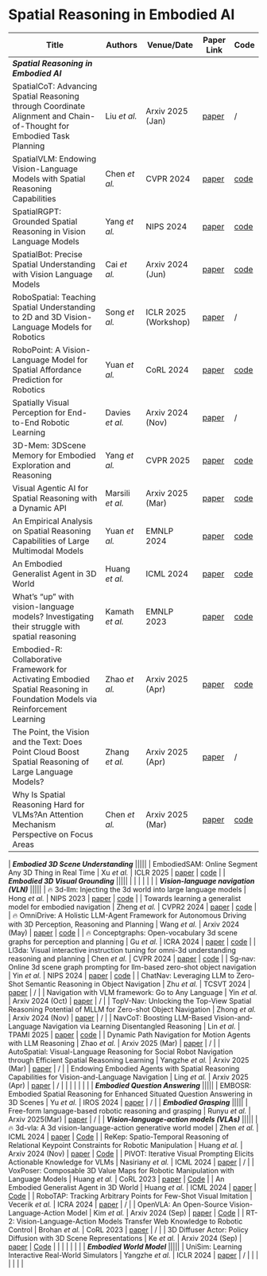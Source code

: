 # Spatial Reasoning in Embodied AI

| Title                                                                                             | Authors       | Venue/Date           | Paper Link                                   | Code                                         |
---------------------------------------------------------------------------------------------------|---------------|----------------------|----------------------------------------------|----------------------------------------------|
| ***Spatial Reasoning in Embodied AI*** |||||
| SpatialCoT: Advancing Spatial Reasoning through Coordinate Alignment and Chain-of-Thought for Embodied Task Planning | Liu *et al.* | Arxiv 2025 (Jan) | [paper](https://arxiv.org/pdf/2501.10074) | / |
| SpatialVLM: Endowing Vision-Language Models with Spatial Reasoning Capabilities | Chen *et al.* | CVPR 2024 | [paper](https://openaccess.thecvf.com/content/CVPR2024/papers/Chen_SpatialVLM_Endowing_Vision-Language_Models_with_Spatial_Reasoning_Capabilities_CVPR_2024_paper.pdf) | [code](https://github.com/remyxai/VQASynth) |
| SpatialRGPT: Grounded Spatial Reasoning in Vision Language Models | Yang *et al.* | NIPS 2024 | [paper](https://arxiv.org/pdf/2406.01584) | [code](https://github.com/AnjieCheng/SpatialRGPT) |
| SpatialBot: Precise Spatial Understanding with Vision Language Models | Cai *et al.* | Arxiv 2024 (Jun) | [paper](https://arxiv.org/pdf/2406.13642) | [code](https://github.com/BAAI-DCAI/SpatialBot) |
| RoboSpatial: Teaching Spatial Understanding to 2D and 3D Vision-Language Models for Robotics | Song *et al.* | ICLR 2025 (Workshop) | [paper](https://arxiv.org/pdf/2411.16537) | / |
| RoboPoint: A Vision-Language Model for Spatial Affordance Prediction for Robotics |  Yuan *et al.* | CoRL 2024 | [paper](https://arxiv.org/pdf/2406.10721) | [code](https://github.com/wentaoyuan/RoboPoint) |
| Spatially Visual Perception for End-to-End Robotic Learning | Davies *et al.* | Arxiv 2024 (Nov) | [paper](https://arxiv.org/pdf/2411.17458) | / |
| 3D-Mem: 3DScene Memory for Embodied Exploration and Reasoning | Yang *et al.* | CVPR 2025 | [paper](https://arxiv.org/pdf/2411.17735) | [code](https://github.com/UMass-Embodied-AGI/3D-Mem) |
| Visual Agentic AI for Spatial Reasoning with a Dynamic API |  Marsili *et al.* | Arxiv 2025 (Mar) | [paper](https://arxiv.org/pdf/2502.06787) | [code](https://github.com/damianomarsili/VADAR) |
| An Empirical Analysis on Spatial Reasoning Capabilities of Large Multimodal Models |  Yuan *et al.* | EMNLP 2024 | [paper](https://arxiv.org/pdf/2411.06048) | [code](https://github.com/FatemehShiri/Spatial-MM) |
| An Embodied Generalist Agent in 3D World |  Huang *et al.* | ICML 2024 | [paper](https://arxiv.org/pdf/2311.12871v3) | [code](https://github.com/embodied-generalist/embodied-generalist) |
| What’s “up” with vision-language models? Investigating their struggle with spatial reasoning |  Kamath *et al.* | EMNLP 2023 | [paper](https://arxiv.org/pdf/2310.19785) | [code](https://github.com/amitakamath/whatsup_vlms) |
| Embodied-R: Collaborative Framework for Activating Embodied Spatial Reasoning in Foundation Models via Reinforcement Learning |  Zhao *et al.* | Arxiv 2025 (Apr) | [paper](https://arxiv.org/pdf/2504.12680) | [code](https://github.com/EmbodiedCity/Embodied-R.code) |
| The Point, the Vision and the Text: Does Point Cloud Boost Spatial Reasoning of Large Language Models? |  Zhang *et al.* | Arxiv 2025 (Apr) | [paper](https://arxiv.org/abs/2504.04540) | / |
| Why Is Spatial Reasoning Hard for VLMs?An Attention Mechanism Perspective on Focus Areas |  Chen *et al.* | Arxiv 2025 (Mar) | [paper](https://arxiv.org/pdf/2503.01773) | [code](https://github.com/shiqichen17/AdaptVis) |

| ***Embodied 3D Scene Understanding*** |||||
| EmbodiedSAM: Online Segment Any 3D Thing in Real Time |  Xu *et al.* | ICLR 2025 | [paper](https://arxiv.org/pdf/2408.11811) | [code](https://github.com/xuxw98/ESAM) |
| ***Embodied 3D Visual Grounding*** |||||
|  |  |  |  |  |
| ***Vision-language navigation (VLN)*** |||||
| 🔥 3d-llm: Injecting the 3d world into large language models | Hong *et al.* | NIPS 2023 | [paper](https://proceedings.neurips.cc/paper_files/paper/2023/file/413885e70482b95dcbeeddc1daf39177-Paper-Conference.pdf) | [code](https://github.com/UMass-Embodied-AGI/3D-LLM) |
| Towards learning a generalist model for embodied navigation | Zheng *et al.* | CVPR2 2024 | [paper](https://openaccess.thecvf.com/content/CVPR2024/papers/Zheng_Towards_Learning_a_Generalist_Model_for_Embodied_Navigation_CVPR_2024_paper.pdf) | [code](https://github.com/zd11024/NaviLLM) |
| 🔥 OmniDrive: A Holistic LLM-Agent Framework for Autonomous Driving with 3D Perception, Reasoning and Planning | Wang *et al.* | Arxiv 2024 (May) | [paper](https://arxiv.org/pdf/2405.01533) | [code](https://github.com/NVlabs/OmniDrive) |
| 🔥 Conceptgraphs: Open-vocabulary 3d scene graphs for perception and planning | Gu *et al.* | ICRA 2024 | [paper](https://ieeexplore.ieee.org/iel8/10609961/10609862/10610243.pdf?casa_token=M6hQGyV3IEUAAAAA:H00JN_qifw9A_KA4byE0qpcj0ITOkPIBw8mFd4iUj59djitLQpv7Sl6ng5u9LMQGFPahuAXvHilEWw) | [code](https://github.com/concept-graphs/concept-graphs) |
| Ll3da: Visual interactive instruction tuning for omni-3d understanding reasoning and planning | Chen *et al.* | CVPR 2024 | [paper](https://openaccess.thecvf.com/content/CVPR2024/papers/Chen_LL3DA_Visual_Interactive_Instruction_Tuning_for_Omni-3D_Understanding_Reasoning_and_CVPR_2024_paper.pdf) | [code](https://github.com/Open3DA/LL3DA) |
| Sg-nav: Online 3d scene graph prompting for llm-based zero-shot object navigation | Yin *et al.* | NIPS 2024 | [paper](https://proceedings.neurips.cc/paper_files/paper/2024/file/098491b37deebbe6c007e69815729e09-Paper-Conference.pdf) | [code](https://github.com/bagh2178/SG-Nav) |
| ChatNav: Leveraging LLM to Zero-Shot Semantic Reasoning in Object Navigation | Zhu *et al.* | TCSVT 2024 | [paper](https://ieeexplore.ieee.org/abstract/document/10734363) | / |
| Navigation with VLM framework: Go to Any Language | Yin *et al.* | Arxiv 2024 (Oct) | [paper](https://arxiv.org/pdf/2410.02787) | / |
| TopV-Nav: Unlocking the Top-View Spatial Reasoning Potential of MLLM for Zero-shot Object Navigation | Zhong *et al.* | Arxiv 2024 (Nov) | [paper](https://arxiv.org/pdf/2411.16425) | / |
| NavCoT: Boosting LLM-Based Vision-and-Language Navigation via Learning Disentangled Reasoning | Lin *et al.* | TPAMI 2025 | [paper](https://ieeexplore.ieee.org/abstract/document/10938647) | [code](https://github.com/expectorlin/NavCoT) |
| Dynamic Path Navigation for Motion Agents with LLM Reasoning | Zhao *et al.* | Arxiv 2025 (Mar) | [paper](https://arxiv.org/pdf/2503.07323) | / |
| AutoSpatial: Visual-Language Reasoning for Social Robot Navigation through Efficient Spatial Reasoning Learning | Yangzhe *et al.* | Arxiv 2025 (Mar) | [paper](https://arxiv.org/pdf/2503.07557) | / |
| Endowing Embodied Agents with Spatial Reasoning Capabilities for Vision-and-Language Navigation | Ling *et al.* | Arxiv 2025 (Apr) | [paper](https://arxiv.org/pdf/2504.08806) | / |
|  |  |  |  |  | 
| ***Embodied Question Answering*** |||||
| EMBOSR: Embodied Spatial Reasoning for Enhanced Situated Question Answering in 3D Scenes | Yu *et al.* | IROS 2024 | [paper](https://ieeexplore.ieee.org/stamp/stamp.jsp?tp=&arnumber=10801720) | / | 
| ***Embodied Grasping*** |||||
| Free-form language-based robotic reasoning and grasping | Runyu *et al.* | Arxiv 2025(Mar) | [paper](https://arxiv.org/pdf/2503.13082) | / | 
| ***Vision-language-action models (VLAs)*** |||||
| 🔥 3d-vla: A 3d vision-language-action generative world model | Zhen *et al.* | ICML 2024 | [paper](https://arxiv.org/pdf/2403.09631) | [Code](https://github.com/UMass-Embodied-AGI/3D-VLA) |
| ReKep: Spatio-Temporal Reasoning of Relational Keypoint Constraints for Robotic Manipulation | Huang *et al.* | Arxiv 2024 (Nov) | [paper](https://arxiv.org/pdf/2409.01652) | [Code](https://github.com/huangwl18/ReKep) |
| PIVOT: Iterative Visual Prompting Elicits Actionable Knowledge for VLMs | Nasiriany *et al.* | ICML 2024 | [paper](https://arxiv.org/pdf/2402.07872v1) | / |
| VoxPoser: Composable 3D Value Maps for Robotic Manipulation with Language Models | Huang *et al.* | CoRL 2023 | [paper](https://arxiv.org/pdf/2307.05973v2) | [Code](https://github.com/huangwl18/VoxPoser) |
| An Embodied Generalist Agent in 3D World | Huang *et al.* | ICML 2024 | [paper](https://arxiv.org/pdf/2311.12871) | [Code](https://github.com/embodied-generalist/embodied-generalist) |
| RoboTAP: Tracking Arbitrary Points for Few-Shot Visual Imitation | Vecerik *et al.* | ICRA 2024 | [paper](https://arxiv.org/pdf/2308.15975) | / |
| OpenVLA: An Open-Source Vision-Language-Action Model |  Kim *et al.* | Arxiv 2024 (Sep) | [paper](https://arxiv.org/pdf/2406.09246) | [Code](https://github.com/openvla/openvla) |
| RT-2: Vision-Language-Action Models Transfer Web Knowledge to Robotic Control | Brohan *et al.* | CoRL 2023 | [paper](https://arxiv.org/pdf/2307.15818) | / |
| 3D Diffuser Actor: Policy Diffusion with 3D Scene Representations |  Ke *et al.* | Arxiv 2024 (Sep) | [paper](https://arxiv.org/pdf/2402.10885) | [Code](https://github.com/nickgkan/3d_diffuser_actor) |
|  |  |  |  |  |
| ***Embodied World Model*** |||||
| UniSim: Learning Interactive Real-World Simulators | Yangzhe *et al.* | ICLR 2024 | [paper](https://arxiv.org/pdf/2310.06114) | / |
|  |  |  |  |  |
<!--| ***Embodied Control*** ||||| -->
<!--|  |  |  |  |  | -->
<!-- Embodied World Model -->
<!-- Embodied Control -->
<!-- |  |  |  |  |  | -->
